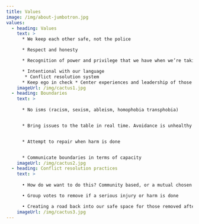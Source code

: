 ```yaml
---
title: Values
image: /img/about-jumbotron.jpg
values:
  - heading: Values
    text: >
      * We keep each other safe, not the police 

      * Respect and honesty  

      * Recognition of power and privilege that we have when we’re taking/making space  

      * Intentional with our language 
       * Conflict resolution system 
      * Keep ego in check * Center experiences and leadership of those who have been directly affected by police violence and the carceral state. * The burden of police violence is borne primarily by black and brown communities. We will strive to fight racism, particularly anti-black racism, in all work that we do. * Recognize that policing in the U.S. was created to enslave black people and persists to criminalize poor communities of color and protect capital.   * Working through/toward consensus * On the border, recognize the intersection with our carceral violent immigration system. Divesting from LE means divesting from all forms of law enforcement. This fight is also against the border wall and against the criminalization of immigrants, #nooneisillegal * Acknowledge the patriarchal system and the major impact it has on women (especially WOC) & the lgbtq+ community mental health and leadership opportunities/development  * Able to give/receive constructive criticism * Must be willing to work in a group * Safe environment for all  * To recognize the school to prison pipeline that exists in our communities, and how the youth in our communities are criminalized   * Attempt to call someone in before calling them out * Land acknowledgement
    imageUrl: /img/cactus1.jpg
  - heading: Boundaries
    text: >
      
      * No isms (racism, sexism, ableism, homophobia transphobia)


      * Bring issues to the table in real time. Avoidance is unhealthy and can lead micro aggression towards the person who caused the harm


      * Attempt to repair when harm is done


      * Communicate boundaries in terms of capacity
    imageUrl: /img/cactus2.jpg
  - heading: Conflict resolution practices
    text: >
      
      • How do we want to do this? Community based, or a mutual chosen mediator to hear both parties? Other ideas?

      • Group votes to remove if a serious injury or harm is done

      • Creating a road back into our safe space for those removed after harm had been done.
    imageUrl: /img/cactus3.jpg
---
```

